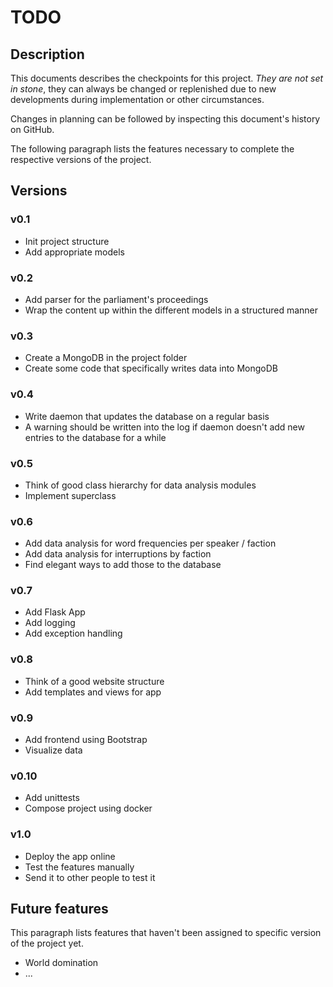 # TODO

## Description

This documents describes the checkpoints for this project. *They are not set
in stone*, they can always be changed or replenished due to new developments
during implementation or other circumstances.

Changes in planning can be followed by inspecting this document's history on
GitHub.

The following paragraph lists the features necessary to complete the
respective versions of the project.

## Versions

### v0.1

* Init project structure
* Add appropriate models

### v0.2

* Add parser for the parliament's proceedings
* Wrap the content up within the different models in a structured manner

### v0.3

* Create a MongoDB in the project folder
* Create some code that specifically writes data into MongoDB

### v0.4

* Write daemon that updates the database on a regular basis
* A warning should be written into the log if daemon doesn't add new entries
to the database for a while

### v0.5

* Think of good class hierarchy for data analysis modules
* Implement superclass

### v0.6

* Add data analysis for word frequencies per speaker / faction
* Add data analysis for interruptions by faction
* Find elegant ways to add those to the database

### v0.7

* Add Flask App
* Add logging
* Add exception handling

### v0.8

* Think of a good website structure
* Add templates and views for app

### v0.9

* Add frontend using Bootstrap
* Visualize data

### v0.10

* Add unittests
* Compose project using docker

### v1.0

* Deploy the app online
* Test the features manually
* Send it to other people to test it

## Future features

This paragraph lists features that haven't been assigned to specific version
of the project yet.

* World domination
* ...
